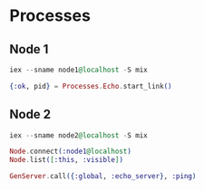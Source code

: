 # Processes

## Node 1

```elixir
iex --sname node1@localhost -S mix

{:ok, pid} = Processes.Echo.start_link()
```

## Node 2

```elixir
iex --sname node2@localhost -S mix

Node.connect(:node1@localhost)
Node.list([:this, :visible])

GenServer.call({:global, :echo_server}, :ping)
```
